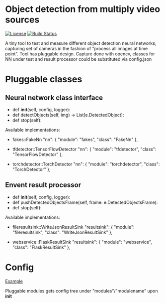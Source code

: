 # Object detection from multiply video sources

[![License](http://img.shields.io/badge/license-mit-blue.svg?style=flat-square)](https://raw.githubusercontent.com/json-iterator/go/master/LICENSE)
[![Build Status](https://travis-ci.org/gvaduha/multicam-objectdetection-nn.svg?branch=master)](https://travis-ci.org/gvaduha/multicam-objectdetection-nn)

A tiny tool to test and measure different object detection neural networks, capturing set of cameras in the fashion of "process all images at time point".
Tool has pluggable design. Capture done with opencv, classes for NN under test and result processor could be substituted via config.json 

# Pluggable classes
## Neural network class interface
* def __init__(self, config, logger):
* def detectObjects(self, img) -> List[e.DetectedObject]:
* def stop(self):

Available implementations:
* fakes::FakeNn
  "nn": {
    "module": "fakes",
    "class": "FakeNn"
  },

* tfdetector::TensorFlowDetector
  "nn": {
    "module": "tfdetector",
    "class": "TensorFlowDetector"
  },

* torchdetector::TorchDetector
  "nn": {
    "module": "torchdetector",
    "class": "TorchDetector"
  },

## Envent result processor
* def __init__(self, config, logger):
* def pushDetectedObjectsFrame(self, frame: e.DetectedObjectsFrame):
* def stop(self):

Available implementations:
* fileresultsink::WriteJsonResultSink
  "resultsink": {
    "module": "fileresultsink",
    "class": "WriteJsonResultSink"
  },

* webservice::FlaskResultSink
  "resultsink": {
    "module": "webservice",
    "class": "FlaskResultSink"
  },

# Config
[Example](config.json)

Pluggable modules gets config tree under "modules"/"modulename" upon __init__
